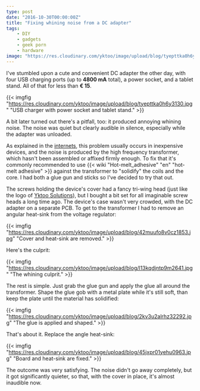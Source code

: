 ```yaml
---
type: post
date: "2016-10-30T00:00:00Z"
title: "Fixing whining noise from a DC adapter"
tags:
    - DIY
    - gadgets
    - geek porn
    - hardware
image: "https://res.cloudinary.com/yktoo/image/upload/blog/tyepttka0h6y3130.jpg"
---
```


I've stumbled upon a cute and convenient DC adapter the other day, with four USB charging ports (up to **4800 mA** total), a power socket, and a tablet stand. All of that for less than **€ 15**.

{{< imgfig "https://res.cloudinary.com/yktoo/image/upload/blog/tyepttka0h6y3130.jpg" "USB charger with power socket and tablet stand." >}}

A bit later turned out there's a pitfall, too: it produced annoying whining noise. The noise was quiet but clearly audible in silence, especially while the adapter was unloaded.

<!--more-->

As explained in the [internets](http://superuser.com/questions/832480/why-do-some-ac-adapters-and-power-supplies-generate-a-whining-noise-and-what-ca), this problem usually occurs in inexpensive devices, and the noise is produced by the high frequency transformer, which hasn't been assembled or affixed firmly enough. To fix that it's commonly recommended to use {{< wiki "Hot-melt_adhesive" "en" "hot-melt adhesive" >}} against the transformer to "solidify" the coils and the core. I had both a glue gun and sticks so I've decided to try that out.

The screws holding the device's cover had a fancy tri-wing head (just like the logo of [Yktoo Solutions](https://www.yktoo.solutions/)), but I bought a bit set for all imaginable screw heads a long time ago. The device's case wasn't very crowded, with the DC adapter on a separate PCB. To get to the transformer I had to remove an angular heat-sink from the voltage regulator:

{{< imgfig "https://res.cloudinary.com/yktoo/image/upload/blog/42muufo8v0cz1853.jpg" "Cover and heat-sink are removed." >}}

Here's the culprit:

{{< imgfig "https://res.cloudinary.com/yktoo/image/upload/blog/l13kqdjntp9m2641.jpg" "The whining culprit." >}}

The rest is simple. Just grab the glue gun and apply the glue all around the transformer. Shape the glue gob with a metal plate while it's still soft, than keep the plate until the material has solidified:

{{< imgfig "https://res.cloudinary.com/yktoo/image/upload/blog/2kv3u2alrhz32292.jpg" "The glue is applied and shaped." >}}

That's about it. Replace the angle heat-sink:

{{< imgfig "https://res.cloudinary.com/yktoo/image/upload/blog/45jxpr01yehu0963.jpg" "Board and heat-sink are fixed." >}}

The outcome was very satisfying. The noise didn't go away completely, but it got significantly quieter, so that, with the cover in place, it's almost inaudible now.
